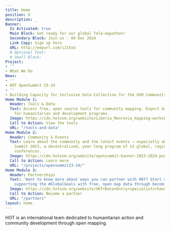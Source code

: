 ```yaml
---
title: Home
position: 0
description: _
Banner:
  Is Activated: true
  Main Block: Get ready for our global Tele-mapathon!
  Secondary Block: Join us - 04 Dec 2024
  Link Copy: Sign up here
  URL: http://eepurl.com/i1t5xU
  # Optional Text:
  # Small Block:
Project:
- ''
- What We Do
News:
- ''
- HOT OpenSummit 23-24
- ''
- Building Capacity for Inclusive Data Collection for the OSM Community in Namibia
Home Module 1:
  Header: Tools & Data
  Text: Access free, open source tools for community mapping. Export data from OpenStreetMap
    for humanitarian and development programs.
  Image: https://cdn.hotosm.org/website/Liberia_Monrovia_mapping-workshops_IMG_20170427_111804.jpg
  Call to Action: View the tools
  URL: "/tools-and-data"
Home Module 2:
  Header: Community & Events
  Text: Learn about the community and the latest events — especially about the Open
    Summit 2023, a decentralized, year-long program of 13 global, regional, and local
    conferences.
  Image: https://cdn.hotosm.org/website/opensummit-banner-2023-2024.png
  Call to Action: Learn more
  URL: "/projects/opensummit23-24/"
Home Module 3:
  Header: Partnerships
  Text: 'Want to know more about ways you can partner with HOT? Start creating and
    supporting the #GlobalGoals with free, open map data through becoming a partner.'
  Image: https://cdn.hotosm.org/website/HOT+Data+Entry+specialists+handed+over+framed,+printed+maps+back+to+the+village+offices.+HOT+IndonesiaRiyadi+Wibowo+cropped.jpeg
  Call to Action: Become a partner
  URL: "/partners"
layout: home
---
```


HOT is an international team dedicated to <span>humanitarian action and community development </span><span>through open mapping.</span>
